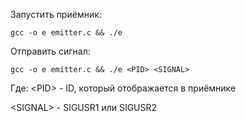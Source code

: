 Запустить приёмник:
```
gcc -o e emitter.c && ./e
```

Отправить сигнал: 
```
gcc -o e emitter.c && ./e <PID> <SIGNAL>
```

Где:
\<PID> - ID, который отображается в приёмнике

\<SIGNAL> - SIGUSR1 или SIGUSR2
